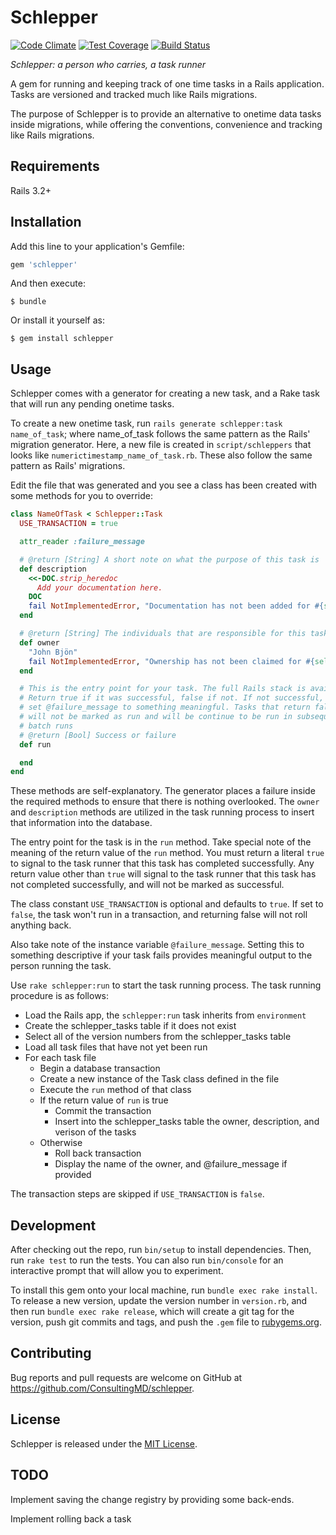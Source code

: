 # Schlepper
[![Code Climate](https://codeclimate.com/repos/57cf60bd8ffd8f13f100096b/badges/31af7643bb2adb58ccb7/gpa.svg)](https://codeclimate.com/repos/57cf60bd8ffd8f13f100096b/feed)
[![Test Coverage](https://codeclimate.com/repos/57cf60bd8ffd8f13f100096b/badges/31af7643bb2adb58ccb7/coverage.svg)](https://codeclimate.com/repos/57cf60bd8ffd8f13f100096b/coverage)
[![Build Status](https://travis-ci.org/ConsultingMD/schlepper.svg?branch=master)](https://travis-ci.org/ConsultingMD/schlepper)

_Schlepper: a person who carries, a task runner_

A gem for running and keeping track of one time tasks in a Rails application. Tasks
are versioned and tracked much like Rails migrations.

The purpose of Schlepper is to provide an alternative to onetime data tasks inside migrations, while
offering the conventions, convenience and tracking like Rails migrations.

## Requirements

Rails 3.2+

## Installation

Add this line to your application's Gemfile:

```ruby
gem 'schlepper'
```

And then execute:

    $ bundle

Or install it yourself as:

    $ gem install schlepper

## Usage

Schlepper comes with a generator for creating a new task, and a Rake task that will
run any pending onetime tasks.

To create a new onetime task, run `rails generate schlepper:task name_of_task`; where name\_of\_task
follows the same pattern as the Rails' migration generator. Here, a new file is created in `script/schleppers`
that looks like `numerictimestamp_name_of_task.rb`. These also follow the same pattern as Rails' migrations.

Edit the file that was generated and you see a class has been created with some methods for you to
override:

```ruby
class NameOfTask < Schlepper::Task
  USE_TRANSACTION = true

  attr_reader :failure_message

  # @return [String] A short note on what the purpose of this task is
  def description
    <<-DOC.strip_heredoc
      Add your documentation here.
    DOC
    fail NotImplementedError, "Documentation has not been added for #{self.class.name}"
  end

  # @return [String] The individuals that are responsible for this task
  def owner
    "John Bjön"
    fail NotImplementedError, "Ownership has not been claimed for #{self.class.name}"
  end

  # This is the entry point for your task. The full Rails stack is available.
  # Return true if it was successful, false if not. If not successful,
  # set @failure_message to something meaningful. Tasks that return false
  # will not be marked as run and will be continue to be run in subsequent
  # batch runs
  # @return [Bool] Success or failure
  def run

  end
end
```

These methods are self-explanatory. The generator places a failure inside the required methods to ensure that
there is nothing overlooked. The `owner` and `description` methods are utilized in the task running
process to insert that information into the database.

The entry point for the task is in the `run` method. Take special note of the meaning of the return value
of the `run` method. You must return a literal `true` to signal to the task runner that this task
has completed successfully. Any return value other than `true` will signal to the task runner
that this task has not completed successfully, and will not be marked as successful.

The class constant `USE_TRANSACTION` is optional and defaults to `true`. If set to `false`, the task
won't run in a transaction, and returning false will not roll anything back.

Also take note of the instance variable `@failure_message`. Setting this to something
descriptive if your task fails provides meaningful output to the person running the task.

Use `rake schlepper:run` to start the task running process. The task running procedure is as follows:

- Load the Rails app, the `schlepper:run` task inherits from `environment`
- Create the schlepper\_tasks table if it does not exist
- Select all of the version numbers from the schlepper\_tasks table
- Load all task files that have not yet been run
- For each task file
  - Begin a database transaction
  - Create a new instance of the Task class defined in the file
  - Execute the `run` method of that class
  - If the return value of `run` is true
    - Commit the transaction
    - Insert into the schlepper\_tasks table the owner, description, and
      verison of the tasks
  - Otherwise
    - Roll back transaction
    - Display the name of the owner, and @failure\_message if provided

The transaction steps are skipped if `USE_TRANSACTION` is `false`.

## Development

After checking out the repo, run `bin/setup` to install dependencies. Then, run `rake test` to run the tests. You can also run `bin/console` for an interactive prompt that will allow you to experiment.

To install this gem onto your local machine, run `bundle exec rake install`. To release a new version, update the version number in `version.rb`, and then run `bundle exec rake release`, which will create a git tag for the version, push git commits and tags, and push the `.gem` file to [rubygems.org](https://rubygems.org).

## Contributing

Bug reports and pull requests are welcome on GitHub at https://github.com/ConsultingMD/schlepper.

## License

Schlepper is released under the [MIT License](https://opensource.org/licenses/MIT).

## TODO

Implement saving the change registry by providing some back-ends.

Implement rolling back a task
